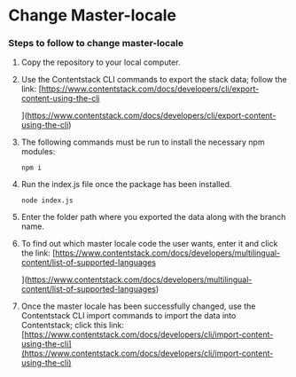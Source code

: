 # Change Master-locale

### Steps to follow to change master-locale


1. Copy the repository to your local computer.
2. Use the Contentstack CLI commands to export the stack data; follow the link: [https://www.contentstack.com/docs/developers/cli/export-content-using-the-cli

   ](https://www.contentstack.com/docs/developers/cli/export-content-using-the-cli)
3. The following commands must be run to install the necessary npm modules:

   ```
   npm i
   ```
4. Run the index.js file once the package has been installed.

   ```
   node index.js
   ```
5. Enter the folder path where you exported the data along with the branch name.
6. To find out which master locale code the user wants, enter it and click the link: ⁣[https://www.contentstack.com/docs/developers/multilingual-content/list-of-supported-languages

   ](https://www.contentstack.com/docs/developers/multilingual-content/list-of-supported-languages)
7. Once the master locale has been successfully changed, use the Contentstack CLI import commands to import the data into Contentstack; click this link: ⁣[https://www.contentstack.com/docs/developers/cli/import-content-using-the-cli](https://www.contentstack.com/docs/developers/cli/import-content-using-the-cli)
